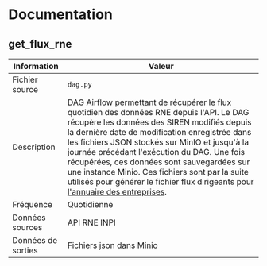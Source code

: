 # Documentation

## get_flux_rne

| Information | Valeur |
| -------- | -------- |
| Fichier source | `dag.py` |
| Description | DAG Airflow permettant de récupérer le flux quotidien des données RNE depuis l'API. Le DAG récupère les données des SIREN modifiés depuis la dernière date de modification enregistrée dans les fichiers JSON stockés sur MinIO et jusqu'à la journée précédant l'exécution du DAG. Une fois récupérées, ces données sont sauvegardées sur une instance Minio. Ces fichiers sont par la suite utilisés pour générer le fichier flux dirigeants pour [l'annuaire des entreprises](https://annuaire-entreprises.data.gouv.fr). |
| Fréquence | Quotidienne |
| Données sources | API RNE INPI |
| Données de sorties | Fichiers json dans Minio |
